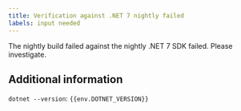 ```yaml
---
title: Verification against .NET 7 nightly failed
labels: input needed
---
```


The nightly build failed against the nightly .NET 7 SDK failed. Please investigate.

## Additional information

`dotnet --version`: `{{env.DOTNET_VERSION}}`